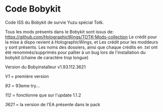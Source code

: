 # Code Bobykit
Code ISS du Bobykit de survie Yuzu spécial Totk.

Tous les mods présents dans le Bobykit sont issus de: https://github.com/HolographicWings/TOTK-Mods-collection
Le crédit pour la mise à dispo revient à HolographicWings, et Les crédit pour les moddeurs y sont présents.
Les noms des dossiers, ainsi que chaque crédits en .txt ont été renommés/supprimés pour pallier à un bug lors de l'installation du bobykit (chaine de caractère trop longue)

Version du Bobyinstalleur v1.93.112.3621
 
 *V1* = première version
 
 *93* = 93eme try...
 
 *112* = fonctionne que sur l'update 1.1.2
 
 *3621* = la version de l'EA présente dans le pack
 

